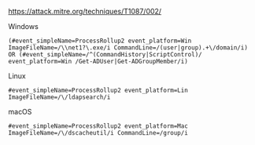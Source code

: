 https://attack.mitre.org/techniques/T1087/002/

Windows

```
(#event_simpleName=ProcessRollup2 event_platform=Win ImageFileName=/\\net1?\.exe/i CommandLine=/(user|group).+\/domain/i) OR (#event_simpleName=/^(CommandHistory|ScriptControl)/ event_platform=Win /Get-ADUser|Get-ADGroupMember/i)
```

Linux

```
#event_simpleName=ProcessRollup2 event_platform=Lin ImageFileName=/\/ldapsearch/i
```

macOS

```
#event_simpleName=ProcessRollup2 event_platform=Mac ImageFileName=/\/dscacheutil/i CommandLine=/group/i
```